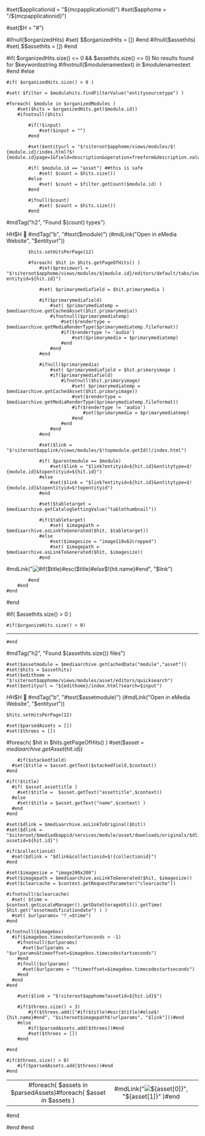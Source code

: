 #set($applicationid = "${mcpapplicationid}")
#set($apphome = "/${mcpapplicationid}")

#set($H = "#")

#ifnull($organizedHits)
	#set( $$organizedHits = [])
#end
#ifnull($assethits)
	#set( $$assethits = [])
#end

#if( $organizedHits.size() <= 0 && $assethits.size() <= 0)
No results found for $keywordsstring #ifnotnull($modulenamestext) in $modulenamestext #end
#else

	#if( $organizedHits.size() > 0 )

	#set( $filter = $modulehits.findFilterValue("entitysourcetype") )

	#foreach( $module in $organizedModules )
		#set($hits = $organizedHits.get($module.id))
		#ifnotnull($hits)

			#if(!$input)
				#set($input = "")
			#end

			#set($entityurl = "$!siteroot$apphome/views/modules/$!{module.id}/index.html?$!{module.id}page=1&field=description&operation=freeform&description.value=$input")

			#if( $module.id == "asset") ##this is safe
				#set( $count = $hits.size())
			#else
				#set( $count = $filter.getCount($module.id) )
			#end

			#ifnull($count)
				#set( $count = $hits.size())
			#end

#mdTag("h2", "Found ${count} types")

$H$H$H 📁 #mdTag("b", "#text($module)")    (#mdLink("Open in eMedia Website", "$entityurl"))

			$hits.setHitsPerPage(12)

			#foreach( $hit in $hits.getPageOfHits() )
				#set($previewurl = "$!siteroot$apphome/views/modules/${module.id}/editors/default/tabs/index.html?entityid=${hit.id}")

				#set( $primarymediafield = $hit.primarymedia )

				#if($primarymediafield)
					#set( $primarymediatemp = $mediaarchive.getCachedAsset($hit.primarymedia))
					#ifnotnull($primarymediatemp)
						#set($rendertype = $mediaarchive.getMediaRenderType($primarymediatemp.fileformat))
						#if($rendertype != 'audio')
							#set($primarymedia = $primarymediatemp)
						#end
					#end
				#end

				#ifnull($primarymedia)
					#set( $primarymediafield = $hit.primaryimage )
					#if($primarymediafield)
						#ifnotnull($hit.primaryimage)
							#set( $primarymediatemp = $mediaarchive.getCachedAsset($hit.primaryimage))
							#set($rendertype = $mediaarchive.getMediaRenderType($primarymediatemp.fileformat))
							#if($rendertype != 'audio')
								#set($primarymedia = $primarymediatemp)
							#end
						#end
					#end
				#end

				#set($link = "$!siteroot$applink/views/modules/$!topmodule.getId()/index.html")

				#if( $parentmodule == $module)
					#set($link = "$link?entityid=${hit.id}&entitytype=$!{module.id}&topentityid=${hit.id}")
				#else
					#set($link = "$link?entityid=${hit.id}&entitytype=$!{module.id}&topentityid=$!topentityid")
				#end

				#set($tabletarget = $mediaarchive.getCatalogSettingValue("tablethumbnail"))

				#if($tabletarget)
					#set( $imagepath = $mediaarchive.asLinkToGenerated($hit, $tabletarget))
				#else
					#set($imagesize = "image110x62cropped")
					#set( $imagepath = $mediaarchive.asLinkToGenerated($hit, $imagesize))
				#end

#mdLink("<img alt='#if($title)#esc($title)#else$!{hit.name}#end' src='$siteroot$imagepath'>", "$link")

			#end
		#end
	#end
#end

#if( $assethits.size() > 0 )

	#if($organizeHits.size() > 0)
---
	#end

#mdTag("h2", "Found ${assethits.size()} files")

	#set($assetmodule = $mediaarchive.getCachedData("module","asset"))
	#set($hits = $assethits)
	#set($edithome = "$!siteroot$apphome/views/modules/asset/editors/quicksearch")
	#set($entityurl = "${edithome}/index.html?search=$input")

$H$H$H 📄 #mdTag("b", "#text($assetmodule)")    (#mdLink("Open in eMedia Website", "$entityurl"))

	$hits.setHitsPerPage(12)

	#set($parsedAssets = [])
	#set($threes = [])

  #foreach( $hit in $hits.getPageOfHits()  )
    #set($asset = $mediaarchive.getAsset($hit.id))

		#if($stackedfield)
      #set($title = $asset.getText($stackedfield,$context))
    #end

    #if(!$title)
      #if( $asset.assettitle )
        #set($title =  $asset.getText("assettitle",$context))
      #else
        #set($title = $asset.getText("name",$context) )
      #end
    #end

    #set($dlink = $mediaarchive.asLinkToOriginal($hit))
    #set($dlink = "$siteroot/$mediadbappid/services/module/asset/downloads/originals/$dlink?assetid=${hit.id}")

    #if($collectionid)
      #set($dlink = "$dlink&collectionid=$!{collectionid}")
    #end

    #set($imagesize = "image200x200")
    #set($imagepath = $mediaarchive.asLinkToGenerated($hit, $imagesize))
    #set($clearcache = $context.getRequestParameter("clearcache"))

    #ifnotnull($clearcache)
      #set( $time = $context.getLocaleManager().getDateStorageUtil().getTime( $hit.get("assetmodificationdate") ) )
      #set( $urlparams= "?_=$time")
    #end

    #ifnotnull($imagebox)
      #if($imagebox.timecodestartseconds > -1)
        #ifnotnull($urlparams)
          #set($urlparams = "$urlparams&timeoffset=$imagebox.timecodestartseconds")
        #end
        #ifnull($urlparams)
          #set($urlparams = "?timeoffset=$imagebox.timecodestartseconds")
        #end
      #end
    #end

		#set($link = "$!siteroot$apphome?assetid=${hit.id}$")

		#if($threes.size() < 3)
			#if($threes.add(["#if($title)#esc($title)#else$!{hit.name}#end", "$siteroot$imagepath$!urlparams", "$link"]))#end
		#else
			#if($parsedAssets.add($threes))#end
			#set($threes = [])
		#end

	#end

	#if($threes.size() > 0)
		#if($parsedAssets.add($threes))#end
	#end

| | | |
|:-------------------------:|:-------------------------:|:-------------------------:|
#foreach( $assets in $parsedAssets)#foreach( $asset in $assets )|#mdLink("<img alt='${asset[0]}' src='${asset[1]}'>", "${asset[1]}" )#end|
#end

#end
#end
